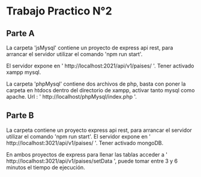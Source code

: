 # Trabajo Practico N°2

## Parte A
La carpeta 'jsMysql' contiene un proyecto de express api rest, para arrancar el servidor utilizar el comando 'npm run start'.

El servidor expone en ' http://localhost:2021/api/v1/paises/ '. Tener activado xampp mysql.

La carpeta 'phpMysql' contiene dos archivos de php, basta con poner la carpeta en htdocs dentro del directorio de xampp, activar tanto mysql como apache. Url : ' http://localhost/phpMysql/index.php '.

## Parte B
La carpeta contiene un proyecto express api rest, para arrancar el servidor utilizar el comando 'npm run start'.
El servidor expone en ' http://localhost:3021/api/v1/paises/ '. Tener activado mongoDB.

En ambos proyectos de express para llenar las tablas acceder a ' http://localhost:3021/api/v1/paises/setData ', puede tomar entre 3 y 6 minutos el tiempo de ejecución.
